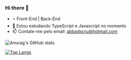 ### Hi there 👋

- ⭐️ Front-End | Back-End
- 🌱 Estou estudando TypeScript e Javascript no momento
- 📫 Contate-me pelo email: abbadscru@hotmail.com

![Anurag's GitHub stats](https://github-readme-stats.vercel.app/api?username=MatheusSntsLopes&show_icons=true&theme=radical)

[![Top Langs](https://github-readme-stats.vercel.app/api/top-langs/?username=MatheusSntsLopes)](https://github.com/MatheusSntsLopes/github-readme-stats)
